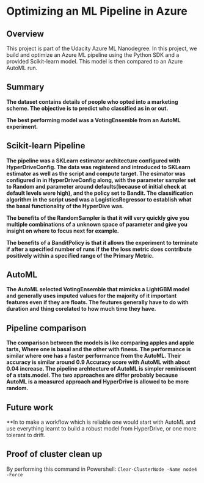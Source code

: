 # Optimizing an ML Pipeline in Azure

## Overview
This project is part of the Udacity Azure ML Nanodegree.
In this project, we build and optimize an Azure ML pipeline using the Python SDK and a provided Scikit-learn model.
This model is then compared to an Azure AutoML run.

## Summary
**The dataset contains details of people who opted into a marketing scheme. The objective is to predict who classified as in or out.**

**The best performing model was a VotingEnsemble from an AutoML experiment.**

## Scikit-learn Pipeline
**The pipeline was a SKLearn estimator architecture configured with HyperDriveConfig. The data was registered and introduced to SKLearn estimator as well as the script and compute target. The esimator was configured in in HyperDriveConfig along, with the parameter sampler set to Random and parameter around defaults(because of initial check at default levels were high), and the policy set to Bandit. The classification algorithm in the script used was a LogisticsRegressor to establish what the basal functionality of the HyperDive was.**

**The benefits of the RandomSampler is that it will very quickly give you multiple combinations of a unknown space of parameter and give you insight on where to focus next for example.**

**The benefits of a BanditPolicy is that it allows the experiment to terminate if after a specified number of runs if the the loss metric does contribute positively within a specified range of the Primary Metric.**

## AutoML
**The AutoML selected VotingEnsemble that mimicks a LightGBM model and generally uses imputed values for the majority of it important features even if they are floats. The feutures generally have to do with duration and thing corelated to how much time they have.** 

## Pipeline comparison
**The comparison between the models is like comparing apples and apple tarts, Where one is basal and the other with finess. The performance is similar where one has a faster performance from the AutoML. Their accuracy is similar around 0.9 Accuracy score with AutoML with about 0.04 increase. The pipeline archtecture of AutoML is simpler reminiscent of a stats.model. The two approaches are differ probably because AutoML is a measured approach and HyperDrive is allowed to be more random.** 

## Future work
**In to make a workflow which is reliable one would start with AutoML and use everything learnt to build a robust model from HyperDrive, or one more tolerant to drift.

## Proof of cluster clean up
By performing this command in Powershell: ``Clear-ClusterNode -Name node4 -Force``
